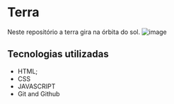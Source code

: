 # Terra
Neste repositório a terra gira na órbita do sol.
![image](https://github.com/drewneres/terra/assets/71440544/6d7c0086-bf65-49da-b86b-4a31fb38614e)


## Tecnologias utilizadas
- HTML;
- CSS
- JAVASCRIPT
- Git and Github
